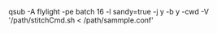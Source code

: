 qsub -A flylight -pe batch 16 -l sandy=true -j y -b y -cwd -V '/path/stitchCmd.sh < /path/sammple.conf'
